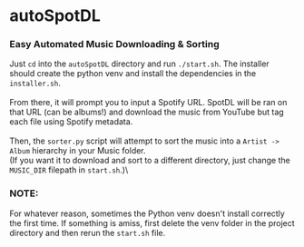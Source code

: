 # autoSpotDL
### Easy Automated Music Downloading & Sorting
Just `cd` into the `autoSpotDL` directory and run `./start.sh`. The installer should create the python venv and install the dependencies in the `installer.sh`.\
\
From there, it will prompt you to input a Spotify URL. SpotDL will be ran on that URL (can be albums!) and download the music from YouTube but tag each file using Spotify metadata.\
\
Then, the `sorter.py` script will attempt to sort the music into a `Artist -> Album` hierarchy in your Music folder.\
(If you want it to download and sort to a different directory, just change the `MUSIC_DIR` filepath in `start.sh`.)\

### NOTE:
For whatever reason, sometimes the Python venv doesn't install correctly the first time. If something is amiss, first delete the venv folder in the project directory and then rerun the `start.sh` file.
